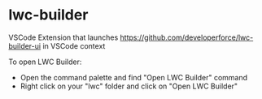 # lwc-builder

VSCode Extension that launches https://github.com/developerforce/lwc-builder-ui in VSCode context

To open LWC Builder:

- Open the command palette and find "Open LWC Builder" command
- Right click on your "lwc" folder and click on "Open LWC Builder"